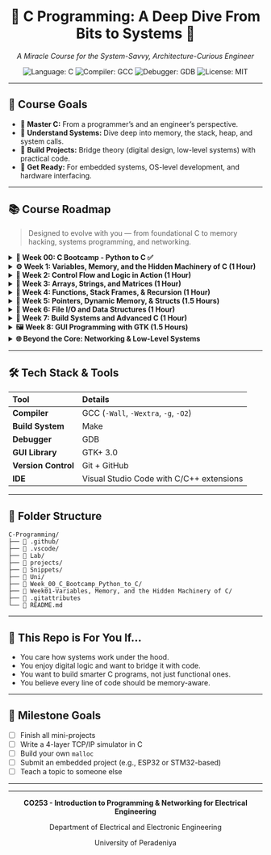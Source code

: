 <div align="center">
    <h1>🧠 C Programming: A Deep Dive From Bits to Systems 🚀</h1>
    <p><em>A Miracle Course for the System-Savvy, Architecture-Curious Engineer</em></p>
</div>

<div align="center">
    <img src="https://img.shields.io/badge/Language-C-blue.svg" alt="Language: C" />
    <img src="https://img.shields.io/badge/Compiler-GCC-orange.svg" alt="Compiler: GCC" />
    <img src="https://img.shields.io/badge/Debugger-GDB-red.svg" alt="Debugger: GDB" />
    <img src="https://img.shields.io/badge/License-MIT-green.svg" alt="License: MIT" />
</div>

---

## 🧭 Course Goals

- 🚀 **Master C:** From a programmer’s and an engineer’s perspective.
- 🔬 **Understand Systems:** Dive deep into memory, the stack, heap, and system calls.
- 🧱 **Build Projects:** Bridge theory (digital design, low-level systems) with practical code.
- 🔧 **Get Ready:** For embedded systems, OS-level development, and hardware interfacing.

---

## 📚 Course Roadmap

> Designed to evolve with you — from foundational C to memory hacking, systems programming, and networking.

<details>
<summary><strong>🏁 Week 00: C Bootcamp - Python to C ✅</strong></summary>

**Topics Covered:**
- [x] Basic C program structure (`#include`, `main()`)
- [x] `printf` formatting and format specifiers
- [x] Escape sequences
- [x] Input/output with `scanf()`
- [x] Variable declarations and basic data types
- [x] Width, precision, and alignment formatting

**Subtopics:**
- [x] Preprocessor directives (`#include <stdio.h>`)
- [x] Entry point function (`int main()`)
- [x] Format specifiers (`%d`, `%f`, `%c`, `%s`, `%x`, `%p`)
- [x] Escape sequences (`\n`, `\t`, `\\`, `\'`, `\"`)
- [x] `printf` width and precision (`%10.2f`, `%-10s`, `%05d`)
- [x] Flag formatting (`+`, `-`, `0`, space padding)
- [x] User input with `scanf()` and address operator (`&`)
- [x] Basic arithmetic operations
    
**Files Created:**
- [x] [`01_hello.c`](Week_00_C_Bootcamp_Python_to_C/01_hello.c) - Hello World program
- [x] [`02_square_number.c`](Week_00_C_Bootcamp_Python_to_C/02_square_number.c) - User input and calculations
- [x] [`03_printf.c`](Week_00_C_Bootcamp_Python_to_C/03_printf.c) - Printf formatting examples
- [x] [`04_format.c`](Week_00_C_Bootcamp_Python_to_C/04_format.c) - Format specifier demonstrations
- [x] [`05_format_specifier.c`](Week_00_C_Bootcamp_Python_to_C/05_format_specifier.c) - Advanced formatting
- [x] [`escape_sequence.c`](Week_00_C_Bootcamp_Python_to_C/escape_sequence.c) - Escape sequence examples
- [x] [`examples.c`](Week_00_C_Bootcamp_Python_to_C/examples.c) - Character and string examples
- [x] [`exercise_01.c`](Week_00_C_Bootcamp_Python_to_C/exercise_01.c) - Data type demonstrations
- [x] [`exercise_02.c`](Week_00_C_Bootcamp_Python_to_C/exercise_02.c) - Table formatting

</details>

<details>
<summary><strong>⚙️ Week 1: Variables, Memory, and the Hidden Machinery of C (1 Hour)</strong></summary>

**Topics:**
- [ ] Data types deep dive (`int`, `float`, `double`, `char`, `void`)
- [ ] Type modifiers (`signed`, `unsigned`, `short`, `long`)
- [ ] Variables as memory labels
- [ ] Binary storage and representation
- [ ] Stack vs Heap introduction
- [ ] Memory layout visualization
- [ ] Compilation steps (`gcc` flags)
  
**Subtopics:**
- [ ] Sizeof operator and memory footprint
- [ ] Type casting and implicit conversions
- [ ] Constants (`const`, `#define`)
- [ ] Variable scope (local, global, static)
- [ ] Memory addresses and the `&` operator
- [ ] Hexadecimal representation
- [ ] Endianness concepts


**Mini Projects:**
- [ ] Variable size & address explorer
- [ ] Binary printer utility
- [ ] Memory layout visualizer (CLI)
- [ ] Type conversion calculator

</details>

<details>
<summary><strong>🔀 Week 2: Control Flow and Logic in Action (1 Hour)</strong></summary>

**Topics:**
- [ ] Conditional statements (`if`, `else if`, `else`)
- [ ] `switch` statements and fall-through
- [ ] Loops (`while`, `do-while`, `for`)
- [ ] `break` and `continue` statements
- [ ] Logic operators (`&&`, `||`, `!`)
- [ ] Ternary operator (`? :`)

**Subtopics:**
- [ ] Nested conditionals
- [ ] Loop optimization techniques
- [ ] Short-circuit evaluation
- [ ] Truth tables in C
- [ ] Bitwise logical operations
- [ ] Flow control best practices

**Mini Projects:**
- [ ] CLI Rock-Paper-Scissors with flowchart
- [ ] Logic Gate Evaluator
- [ ] Number guessing game
- [ ] Simple calculator with menu

</details>

<details>
<summary><strong>💾 Week 3: Arrays, Strings, and Matrices (1 Hour)</strong></summary>

**Topics:**
- [ ] 1D arrays declaration and initialization
- [ ] 2D arrays and multi-dimensional arrays
- [ ] String manipulation (`char[]` arrays)
- [ ] String functions (`strlen`, `strcpy`, `strcmp`)
- [ ] Array bounds and memory safety
- [ ] Character arrays vs string literals

**Subtopics:**
- [ ] Array indexing and traversal
- [ ] String concatenation techniques
- [ ] Null termination in strings
- [ ] Array passing to functions
- [ ] Matrix operations (addition, multiplication)
- [ ] Dynamic string handling


**Mini Projects:**
- [ ] Matrix calculator (add, multiply, transpose)
- [ ] String reversal & tokenizer
- [ ] Histogram grapher (ASCII art)
- [ ] Text statistics analyzer

</details>

<details>
<summary><strong>🔄 Week 4: Functions, Stack Frames, & Recursion (1 Hour)</strong></summary>

**Topics:**
- [ ] Function declaration and definition
- [ ] Parameter passing (by value)
- [ ] Return values and types
- [ ] Function prototypes
- [ ] Recursion concepts and implementation
- [ ] Stack frames visualization
- [ ] Local vs global scope in functions

**Subtopics:**
- [ ] Function overloading limitations
- [ ] Inline functions
- [ ] Static functions
- [ ] Variadic functions (`...`)
- [ ] Function pointers introduction
- [ ] Tail recursion optimization


**Mini Projects:**
- [ ] Recursive Fibonacci + memory trace
- [ ] Call Stack Simulator
- [ ] Function library creator
- [ ] Mathematical functions package

</details>

<details>
<summary><strong>🧠 Week 5: Pointers, Dynamic Memory, & Structs (1.5 Hours)</strong></summary>

**Topics:**
- [ ] Pointer basics and syntax (`*`, `&`)
- [ ] Pointer arithmetic
- [ ] Dynamic memory allocation (`malloc`, `calloc`, `realloc`)
- [ ] Memory deallocation (`free`)
- [ ] Memory leaks and debugging
- [ ] Structures (`struct`) definition and usage
- [ ] Arrays of structures

**Subtopics:**
- [ ] Null pointers and safety checks
- [ ] Double pointers (`**`)
- [ ] Pointer to pointer concepts
- [ ] Structure padding and alignment
- [ ] Typedef for cleaner code
- [ ] Union types
- [ ] Bit fields in structures


**Mini Projects:**
- [ ] Custom dynamic array implementation
- [ ] Memory allocator clone
- [ ] Student record management system
- [ ] Memory leak detector

</details>

<details>
<summary><strong>📁 Week 6: File I/O and Data Structures (1 Hour)</strong></summary>

**Topics:**
- [ ] File handling (`fopen`, `fclose`, `fread`, `fwrite`)
- [ ] Text vs binary file operations
- [ ] File positioning (`fseek`, `ftell`)
- [ ] Error handling in file operations
- [ ] Linked lists implementation
- [ ] Stacks and queues

**Subtopics:**
- [ ] File modes (`r`, `w`, `a`, `rb`, `wb`)
- [ ] Buffer management
- [ ] CSV file parsing
- [ ] Binary data serialization
- [ ] Dynamic data structure memory management
- [ ] Iterator patterns for data structures


**Mini Projects:**
- [ ] File-based contact manager
- [ ] CSV data processor
- [ ] Simple database simulator
- [ ] Log file analyzer

</details>

<details>
<summary><strong>🔨 Week 7: Build Systems and Advanced C (1 Hour)</strong></summary>

**Topics:**
- [ ] Makefile creation and usage
- [ ] Multi-file projects organization
- [ ] Header files and include guards
- [ ] Preprocessor directives (`#define`, `#ifdef`)
- [ ] Conditional compilation
- [ ] Static vs dynamic linking
- [ ] Library creation

**Subtopics:**
- [ ] Makefile variables and rules
- [ ] Dependency management
- [ ] Cross-platform compilation
- [ ] Debugging with `gdb`
- [ ] Profiling and optimization
- [ ] Code documentation standards


**Mini Projects:**
- [ ] Multi-module calculator project
- [ ] Static library creation
- [ ] Build system for previous projects
- [ ] Cross-platform utility

</details>

<details>
<summary><strong>🖼️ Week 8: GUI Programming with GTK (1.5 Hours) </strong></summary>

**Topics:**
- [ ] GTK+ library setup and installation
- [ ] Basic window creation
- [ ] Widgets and containers
- [ ] Event handling and callbacks
- [ ] Layout management
- [ ] Menu and toolbar creation

**Subtopics:**
- [ ] GTK+ project structure
- [ ] Signal and slot connections
- [ ] Custom drawing with Cairo
- [ ] Threading in GUI applications
- [ ] Resource management
- [ ] Packaging GUI applications


**Mini Projects:**
- [ ] Simple text editor
- [ ] Calculator with GUI
- [ ] File browser application
- [ ] Data visualization tool

</details>

<details>
<summary><strong>🌐 Beyond the Core: Networking & Low-Level Systems</strong></summary>

**Topics:**
- [ ] Bit-level data structures
- [ ] TCP/UDP socket programming
- [ ] DNS, HTTP, and packet structure

**Mini Projects:**
- [ ] Socket chat app
- [ ] Packet visualizer (C + ASCII)
- [ ] Basic TCP/IP simulator

</details>

---

## 🛠️ Tech Stack & Tools

| Tool             | Details                                           |
| :--------------- | :------------------------------------------------ |
| **Compiler**     | GCC (`-Wall`, `-Wextra`, `-g`, `-O2`)              |
| **Build System** | Make                                              |
| **Debugger**     | GDB                                               |
| **GUI Library**  | GTK+ 3.0                                          |
| **Version Control**| Git + GitHub                                      |
| **IDE**          | Visual Studio Code with C/C++ extensions          |

---

## 📁 Folder Structure

```plaintext
C-Programming/
├── 📁 .github/
├── 📁 .vscode/
├── 📁 Lab/
├── 📁 projects/
├── 📁 Snippets/
├── 📁 Uni/
├── 📁 Week_00_C_Bootcamp_Python_to_C/
├── 📁 Week01-Variables, Memory, and the Hidden Machinery of C/
├── 📄 .gitattributes
└── 📄 README.md
```

---

## 🎯 This Repo is For You If...

- You care how systems work under the hood.
- You enjoy digital logic and want to bridge it with code.
- You want to build smarter C programs, not just functional ones.
- You believe every line of code should be memory-aware.

---

## 📌 Milestone Goals

- [ ] Finish all mini-projects
- [ ] Write a 4-layer TCP/IP simulator in C
- [ ] Build your own `malloc`
- [ ] Submit an embedded project (e.g., ESP32 or STM32-based)
- [ ] Teach a topic to someone else

---

<div align="center">
    <hr>
    <p><strong>CO253 - Introduction to Programming & Networking for Electrical Engineering</strong></p>
    <p>Department of Electrical and Electronic Engineering</p>
    <p>University of Peradeniya</p>
</div